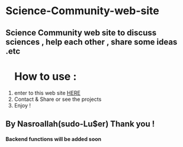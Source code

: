 # Science-Community-web-site
<h2>Science Community web site to discuss sciences , help each other , share some ideas .etc</h2>
<ol><h1>How to use :</h1>

  <li>enter to this web site <a href="https://sciences-community.netlify.app">HERE </a></li>
  
  <li>Contact & Share or see the projects</li>
  
  <li>Enjoy !</li>

</ol>

<h2> By Nasroallah(sudo-Lu$er) Thank you !</h2>
<h4>Backend functions will be added soon</h4>
